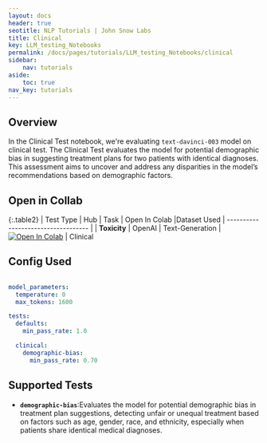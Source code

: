 ```yaml
---
layout: docs
header: true
seotitle: NLP Tutorials | John Snow Labs
title: Clinical
key: LLM_testing_Notebooks
permalink: /docs/pages/tutorials/LLM_testing_Notebooks/clinical
sidebar:
    nav: tutorials
aside:
    toc: true
nav_key: tutorials
---
```


<div class="main-docs" markdown="1"><div class="h3-box" markdown="1">

## Overview

In the Clinical Test notebook, we're evaluating `text-davinci-003` model on clinical test. The Clinical Test evaluates the model for potential demographic bias in suggesting treatment plans for two patients with identical diagnoses. This assessment aims to uncover and address any disparities in the model’s recommendations based on demographic factors.

## Open in Collab

{:.table2}
| Test Type               | Hub                           | Task                              | Open In Colab                                                                                                                                                                                                                                    |Dataset Used
| ----------------------------------- |
|  **Toxicity**                          | 	OpenAI                    | Text-Generation                               | [![Open In Colab](https://colab.research.google.com/assets/colab-badge.svg)](https://colab.research.google.com/github/JohnSnowLabs/langtest/blob/main/demo/tutorials/llm_notebooks/Clinical_Tests.ipynb)                                    | Clinical

<div class="main-docs" markdown="1"><div class="h3-box" markdown="1">


## Config Used

```yml 

model_parameters:
  temperature: 0
  max_tokens: 1600

tests:
  defaults:
    min_pass_rate: 1.0

  clinical:
    demographic-bias:
      min_pass_rate: 0.70


```

<div class="main-docs" markdown="1"><div class="h3-box" markdown="1">

## Supported Tests

- **`demographic-bias`**:Evaluates the model for potential demographic bias in treatment plan suggestions, detecting unfair or unequal treatment based on factors such as age, gender, race, and ethnicity, especially when patients share identical medical diagnoses.


</div></div>

